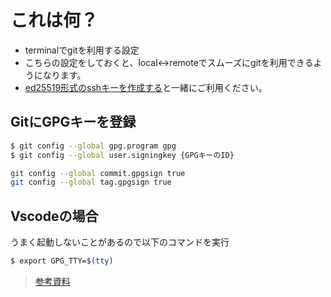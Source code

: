 # これは何？
- terminalでgitを利用する設定
- こちらの設定をしておくと、local<->remoteでスムーズにgitを利用できるようになります。
- [ed25519形式のsshキーを作成する](ed25519形式のsshキーを作成する.MD)と一緒にご利用ください。


## GitにGPGキーを登録

```bash
$ git config --global gpg.program gpg
$ git config --global user.signingkey {GPGキーのID}
```

```bash
git config --global commit.gpgsign true
git config --global tag.gpgsign true
```


## Vscodeの場合
うまく起動しないことがあるので以下のコマンドを実行

```bash
$ export GPG_TTY=$(tty)
```

> [参考資料](https://qiita.com/goahi/items/493ff01b8fc86539f885)